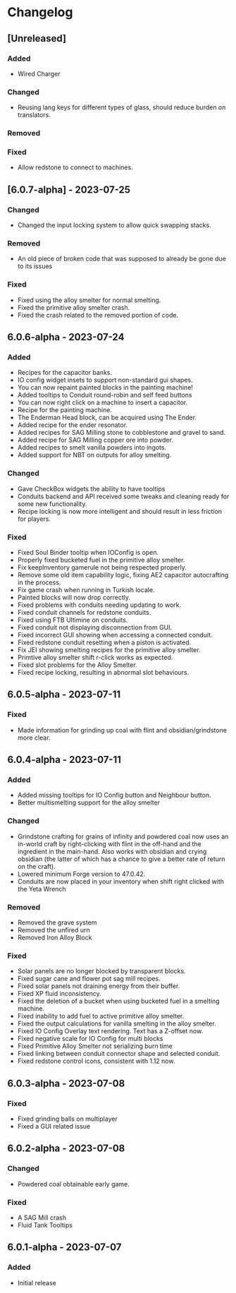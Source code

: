 # Changelog

## [Unreleased]

### Added
- Wired Charger

### Changed
- Reusing lang keys for different types of glass, should reduce burden on translators.

### Removed

### Fixed
- Allow redstone to connect to machines.

## [6.0.7-alpha] - 2023-07-25

### Changed
- Changed the input locking system to allow quick swapping stacks.

### Removed
- An old piece of broken code that was supposed to already be gone due to its issues

### Fixed
- Fixed using the alloy smelter for normal smelting.
- Fixed the primitive alloy smelter crash.
- Fixed the crash related to the removed portion of code.

## 6.0.6-alpha - 2023-07-24

### Added
- Recipes for the capacitor banks.
- IO config widget insets to support non-standard gui shapes.
- You can now repaint painted blocks in the painting machine!
- Added tooltips to Conduit round-robin and self feed buttons
- You can now right click on a machine to insert a capacitor.
- Recipe for the painting machine.
- The Enderman Head block, can be acquired using The Ender.
- Added recipe for the ender resonator.
- Added recipes for SAG Milling stone to cobblestone and gravel to sand.
- Added recipe for SAG Milling copper ore into powder.
- Added recipes to smelt vanilla powders into ingots.
- Added support for NBT on outputs for alloy smelting.

### Changed
- Gave CheckBox widgets the ability to have tooltips
- Conduits backend and API received some tweaks and cleaning ready for some new functionality.
- Recipe locking is now more intelligent and should result in less friction for players.

### Fixed
- Fixed Soul Binder tooltip when IOConfig is open.
- Properly fixed bucketed fuel in the primitive alloy smelter.
- Fix keepInventory gamerule not being respected properly.
- Remove some old item capability logic, fixing AE2 capacitor autocrafting in the process.
- Fix game crash when running in Turkish locale.
- Painted blocks will now drop correctly.
- Fixed problems with conduits needing updating to work.
- Fixed conduit channels for redstone conduits.
- Fixed using FTB Ultimine on conduits.
- Fixed conduit not displaying disconnection from GUI.
- Fixed incorrect GUI showing when accessing a connected conduit.
- Fixed redstone conduit resetting when a piston is activated.
- Fix JEI showing smelting recipes for the primitive alloy smelter.
- Primtive alloy smelter shift r-click works as expected.
- Fixed slot problems for the Alloy Smelter.
- Fixed recipe locking, resulting in abnormal slot behaviours.

## 6.0.5-alpha - 2023-07-11

### Fixed
- Made information for grinding up coal with flint and obsidian/grindstone more clear.

## 6.0.4-alpha - 2023-07-11

### Added
- Added missing tooltips for IO Config button and Neighbour button.
- Better multismelting support for the alloy smelter

### Changed
- Grindstone crafting for grains of infinity and powdered coal now uses an in-world craft by right-clicking with flint in the off-hand and the ingredient in the main-hand. Also works with obsidian and crying obsidian (the latter of which has a chance to give a better rate of return on the craft).
- Lowered minimum Forge version to 47.0.42.
- Conduits are now placed in your inventory when shift right clicked with the Yeta Wrench

### Removed
- Removed the grave system
- Removed the unfired urn
- Removed Iron Alloy Block

### Fixed
- Solar panels are no longer blocked by transparent blocks.
- Fixed sugar cane and flower pot sag mill recipes.
- Fixed solar panels not draining energy from their buffer.
- Fixed XP fluid inconsistency.
- Fixed the deletion of a bucket when using bucketed fuel in a smelting machine.
- Fixed inability to add fuel to active primitive alloy smelter.
- Fixed the output calculations for vanilla smelting in the alloy smelter.
- Fixed IO Config Overlay text rendering. Text has a Z-offset now.
- Fixed negative scale for IO Config for multi blocks
- Fixed Primitive Alloy Smelter not serializing burn time
- Fixed linking between conduit connector shape and selected conduit.
- Fixed redstone control icons, consistent with 1.12 now.

## 6.0.3-alpha - 2023-07-08

### Fixed
- Fixed grinding balls on multiplayer
- Fixed a GUI related issue

## 6.0.2-alpha - 2023-07-08

### Changed
- Powdered coal obtainable early game.

### Fixed
- A SAG Mill crash
- Fluid Tank Tooltips

## 6.0.1-alpha - 2023-07-07

### Added
- Initial release
